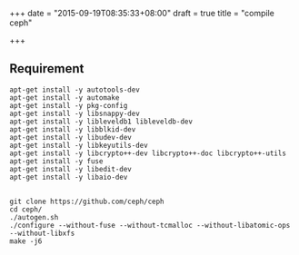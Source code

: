 +++
date = "2015-09-19T08:35:33+08:00"
draft = true
title = "compile ceph"

+++



## Requirement

```
apt-get install -y autotools-dev
apt-get install -y automake
apt-get install -y pkg-config
apt-get install -y libsnappy-dev
apt-get install -y libleveldb1 libleveldb-dev
apt-get install -y libblkid-dev
apt-get install -y libudev-dev
apt-get install -y libkeyutils-dev
apt-get install -y libcrypto++-dev libcrypto++-doc libcrypto++-utils
apt-get install -y fuse
apt-get install -y libedit-dev
apt-get install -y libaio-dev
```

## 

```
git clone https://github.com/ceph/ceph
cd ceph/
./autogen.sh
./configure --without-fuse --without-tcmalloc --without-libatomic-ops --without-libxfs
make -j6
```


